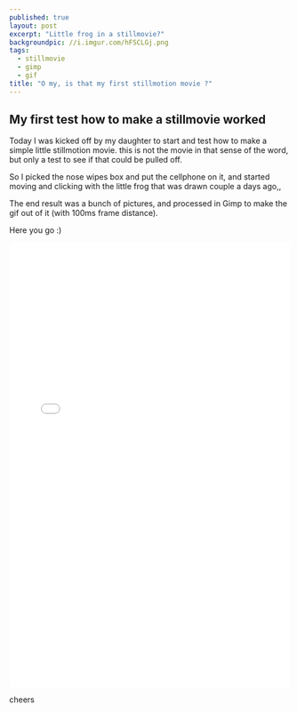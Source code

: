 ```yaml
---
published: true
layout: post
excerpt: "Little frog in a stillmovie?"
backgroundpic: //i.imgur.com/hFSCLGj.png
tags: 
  - stillmovie
  - gimp
  - gif
title: "O my, is that my first stillmotion movie ?"
---
```


## My first test how to make a stillmovie worked

Today I was kicked off by my daughter to start and test how to make a simple little stillmotion movie. this is not the movie in that sense of the word, but only a test to see if that could be pulled off. 

So I picked the nose wipes box and put the cellphone on it, and started moving and clicking with the little frog that was drawn couple a days ago,,

The end result was a bunch of pictures, and processed in Gimp to make the gif out of it (with 100ms frame distance).

Here you go :)

<iframe src="//i.imgur.com/Du411rr.gif" frameBorder="0" width="100%" height="800"></iframe>

cheers